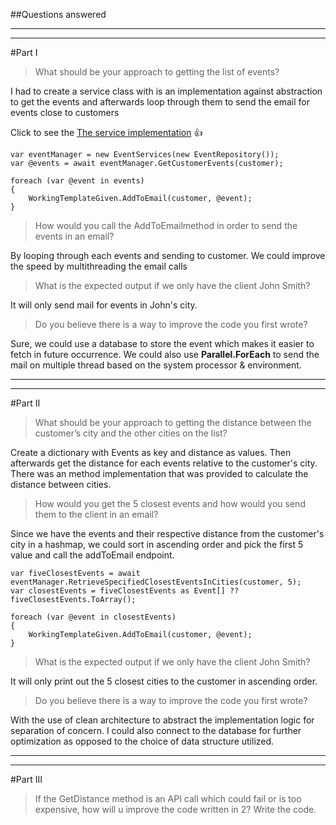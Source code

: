 ##Questions answered

-----------------
----------------

#Part I

> What should be your approach to getting the list of events?

I had to create a service class with is an implementation against abstraction to get the events
and afterwards loop through them to send the email for events close to customers

Click to see the [The service implementation](https://github.com/diptim01/TicketingCustomerEvent/blob/master/src/TicketingCustomerEvent/Services/Implementation/EventRepository.cs) :+1:

```
var eventManager = new EventServices(new EventRepository());
var @events = await eventManager.GetCustomerEvents(customer);

foreach (var @event in events)
{
    WorkingTemplateGiven.AddToEmail(customer, @event);
}
```

> How would you call the AddToEmailmethod in order to send the events in an email?

By looping through each events and sending to customer. We could improve the speed by multithreading the email calls

> What is the expected output if we only have the client John Smith?

It will only send mail for events in John's city. 

> Do you believe there is a way to improve the code you first wrote?

Sure, we could use a database to store the event which makes it easier to fetch in future occurrence. We could also
use **Parallel.ForEach** to send the mail on multiple thread based on the system processor & environment.
 


-----------------
----------------

#Part II

> What should be your approach to getting the distance between the customer’s city and
the other cities on the list?

Create a dictionary with Events as key and distance as values. 
Then afterwards get the distance for each events relative to the customer's city. There was an method implementation
that was provided to calculate the distance between cities.

> How would you get the 5 closest events and how would you send them to the client in an
email?

Since we have the events and their respective distance from the customer's city in a hashmap, 
we could sort in ascending order and pick the first 5 value and call the addToEmail endpoint.


```
var fiveClosestEvents = await eventManager.RetrieveSpecifiedClosestEventsInCities(customer, 5);
var closestEvents = fiveClosestEvents as Event[] ?? fiveClosestEvents.ToArray();

foreach (var @event in closestEvents)
{
    WorkingTemplateGiven.AddToEmail(customer, @event);
}

```

> What is the expected output if we only have the client John Smith?

It will only print out the 5 closest cities to the customer in ascending order.

> Do you believe there is a way to improve the code you first wrote?

With the use of clean architecture to abstract the implementation logic for separation 
of concern. I could also connect to the database for further optimization as opposed
to the choice of data structure utilized.


-----------------
----------------

#Part III

> If the GetDistance method is an API call which could fail or is too expensive, how will u
improve the code written in 2? Write the code.


